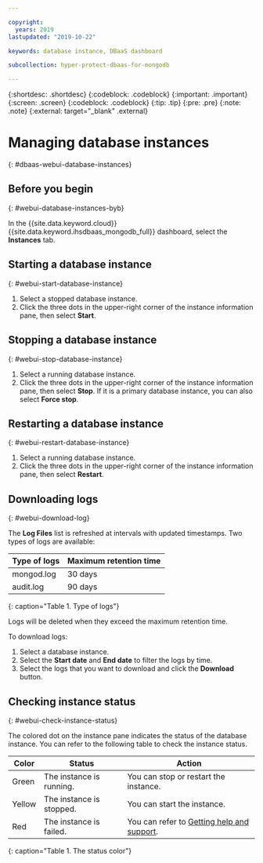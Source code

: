 ```yaml
---

copyright:
  years: 2019
lastupdated: "2019-10-22"

keywords: database instance, DBaaS dashboard

subcollection: hyper-protect-dbaas-for-mongodb

---
```


{:shortdesc: .shortdesc}
{:codeblock: .codeblock}
{:important: .important}
{:screen: .screen}
{:codeblock: .codeblock}
{:tip: .tip}
{:pre: .pre}
{:note: .note}
{:external: target="_blank" .external}

# Managing database instances
{: #dbaas-webui-database-instances}

## Before you begin
{: #webui-database-instances-byb}

In the {{site.data.keyword.cloud}} {{site.data.keyword.ihsdbaas_mongodb_full}} dashboard, select the **Instances** tab.

## Starting a database instance
{: #webui-start-database-instance}

1. Select a stopped database instance.
2. Click the three dots in the upper-right corner of the instance information pane, then select **Start**.

## Stopping a database instance
{: #webui-stop-database-instance}

1. Select a running database instance.
2. Click the three dots in the upper-right corner of the instance information pane, then select **Stop**. If it is a primary database instance, you can also select **Force stop**.

## Restarting a database instance
{: #webui-restart-database-instance}

1. Select a running database instance.
2. Click the three dots in the upper-right corner of the instance information pane, then select **Restart**.

## Downloading logs
{: #webui-download-log}

The **Log Files** list is refreshed at intervals with updated timestamps. Two types of logs are available:

|Type of logs|Maximum retention time|
|-----------|-----------|
|mongod.log|30 days|
|audit.log |90 days|
{: caption="Table 1. Type of logs"}

Logs will be deleted when they exceed the maximum retention time.

To download logs:
1. Select a database instance.
2. Select the **Start date** and **End date** to filter the logs by time.
3. Select the logs that you want to download and click the **Download** button.

## Checking instance status
{: #webui-check-instance-status}

The colored dot on the instance pane indicates the status of the database instance. You can refer to the following table to check the instance status.

|Color|Status|Action|
|-----|------|------|
|Green|The instance is running.|You can stop or restart the instance.|
|Yellow|The instance is stopped.|You can start the instance.|
|Red|The instance is failed.|You can refer to [Getting help and support](/docs/services/hyper-protect-dbaas-for-mongodb?topic=hyper-protect-dbaas-for-mongodb-getting-help-and-support).|
{: caption="Table 1. The status color"}
